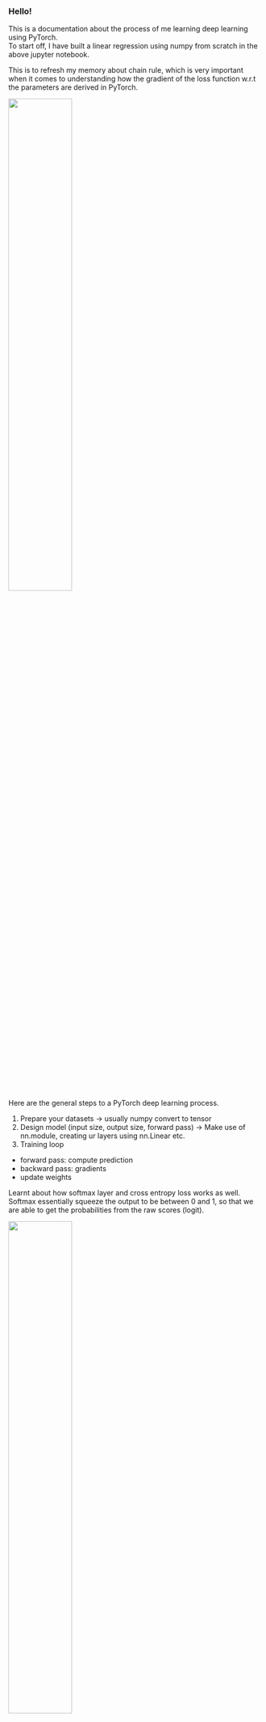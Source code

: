 ### Hello!
This is a documentation about the process of me learning deep learning using PyTorch.<BR>
To start off, I have built a linear regression using numpy from scratch in the above jupyter notebook. <BR>

This is to refresh my memory about chain rule, which is very important when it comes to understanding how the gradient of the loss function w.r.t the parameters are derived in PyTorch. 

<img src="https://github.com/chingjie98/PyTorch/assets/35895182/2fefe152-d9d0-4b16-ad0d-dfffd9d94b7f" width=50% height=50%><br><br>

Here are the general steps to a PyTorch deep learning process. <br>
1) Prepare your datasets -> usually numpy convert to tensor
2) Design model (input size, output size, forward pass) -> Make use of nn.module, creating ur layers using nn.Linear etc.
3) Training loop
- forward pass: compute prediction
- backward pass: gradients
- update weights

Learnt about how softmax layer and cross entropy loss works as well. 
Softmax essentially squeeze the output to be between 0 and 1, so that we are able to get the probabilities from the raw scores (logit).

<img src="https://github.com/chingjie98/PyTorch/assets/35895182/9fb689ce-e938-4a9e-97ec-b16c5b0c0eb2" width=50% height=50%><br><br>

Then, the cross entropy loss measures the difference between the predicted probabilities with the actual label. 
This works primarily with multiclass prediction problems. For binary, we need to use BCELoss which is Binary Cross Entropy Loss. 

<img src="https://github.com/chingjie98/PyTorch/assets/35895182/f0adbed0-cefd-4c65-be1a-1fd0ea80fe08" width=50% height=50%><br><br>

Several things to take note regarding the nn.CrossEntropLoss module however. 
<img src="https://github.com/chingjie98/PyTorch/assets/35895182/8480344c-b05f-4ec4-9820-e550338bec5f" width=50% height=50%><br><br>


